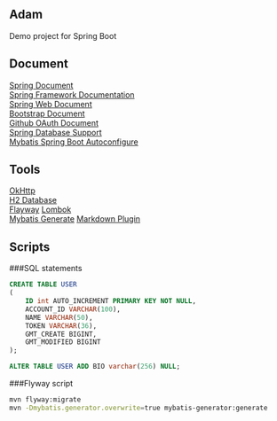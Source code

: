 ## Adam
Demo project for Spring Boot

## Document
[Spring Document](https://spring.io/guides)     
[Spring Framework Documentation](https://docs.spring.io/spring/docs/5.0.3.RELEASE/spring-framework-reference/index.html)    
[Spring Web Document](https://spring.io/guides/gs/serving-web-content/)    
[Bootstrap Document](https://v3.bootcss.com/getting-started/)   
[Github OAuth Document](https://developer.github.com/apps/building-oauth-apps/)      
[Spring Database Support](https://docs.spring.io/spring-boot/docs/2.0.0.RC1/reference/htmlsingle/#boot-features-embedded-database-support)  
[Mybatis Spring Boot Autoconfigure](http://www.mybatis.org/spring-boot-starter/mybatis-spring-boot-autoconfigure/)  

## Tools
[OkHttp](https://square.github.io/okhttp/)   
[H2 Database](https://www.h2database.com/html/main.html)  
[Flayway](https://flywaydb.org/getstarted/)
[Lombok](https://www.projectlombok.org/)    
[Mybatis Generate](http://www.mybatis.org/generator/)
[Markdown Plugin](http://editor.md.ipandao.com/)  
## Scripts

###SQL statements
```sql
CREATE TABLE USER
(
    ID int AUTO_INCREMENT PRIMARY KEY NOT NULL,
    ACCOUNT_ID VARCHAR(100),
    NAME VARCHAR(50),
    TOKEN VARCHAR(36),
    GMT_CREATE BIGINT,
    GMT_MODIFIED BIGINT
);
```

```sql
ALTER TABLE USER ADD BIO varchar(256) NULL;
```

###Flyway script
```bash
mvn flyway:migrate
mvn -Dmybatis.generator.overwrite=true mybatis-generator:generate
```